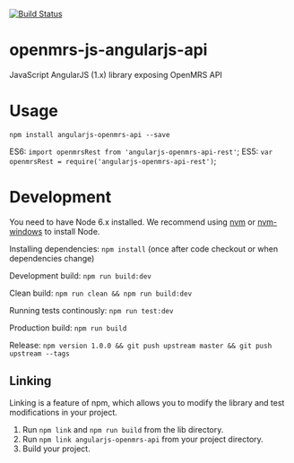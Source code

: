 [![Build Status](https://travis-ci.org/openmrs/openmrs-web-angularjs-api.svg?branch=master)](https://travis-ci.org/openmrs/openmrs-web-angularjs-api)

# openmrs-js-angularjs-api
JavaScript AngularJS (1.x) library exposing OpenMRS API

# Usage

`npm install angularjs-openmrs-api --save`

ES6: `import openmrsRest from 'angularjs-openmrs-api-rest'`;
ES5: `var openmrsRest = require('angularjs-openmrs-api-rest')`;

# Development

You need to have Node 6.x installed. We recommend using [nvm](https://github.com/creationix/nvm) or [nvm-windows](https://github.com/coreybutler/nvm-windows) to install Node.

Installing dependencies: `npm install` (once after code checkout or when dependencies change)

Development build: `npm run build:dev`

Clean build: `npm run clean && npm run build:dev`

Running tests continously: `npm run test:dev`

Production build: `npm run build`

Release: `npm version 1.0.0 && git push upstream master && git push upstream --tags`

## Linking

Linking is a feature of npm, which allows you to modify the library and test modifications in your project.  
1) Run `npm link` and `npm run build` from the lib directory.
2) Run `npm link angularjs-openmrs-api` from your project directory.
3) Build your project.
